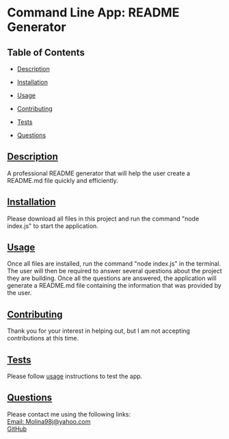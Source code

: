 
  # Command Line App: README Generator
  
   
  ## Table of Contents
  * [Description](#description)
  * [Installation](#installation)
  * [Usage](#usage)
   
  * [Contributing](#contributing)
  * [Tests](#tests)
  * [Questions](#questions)
  
  ## [Description](#table-of-contents)
  A professional README generator that will help the user create a README.md file quickly and efficiently.
  ## [Installation](#table-of-contents)
  Please download all files in this project and run the command "node index.js" to start the application.
  ## [Usage](#table-of-contents)
  Once all files are installed, run the command "node index.js" in the terminal. The user will then be required to answer several questions about the project they are building. Once all the questions are answered, the application will generate a README.md file containing the information that was provided by the user.
  
   
  ## [Contributing](#table-of-contents)
  
  
  Thank you for your interest in helping out, but I am not accepting contributions at this time.
    
  ## [Tests](#table-of-contents)
  Please follow [usage](#usage) instructions to test the app.
  ## [Questions](#table-of-contents)
  Please contact me using the following links:<br>
  [Email: Molina98j@yahoo.com](mailto:Molina98j@yahoo.com)<br>
  [GitHub](https://github.com/JuanSFL)
  
